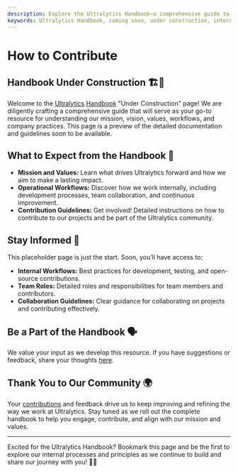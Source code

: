 ```yaml
---
description: Explore the Ultralytics Handbook—a comprehensive guide to our mission, vision, values, and internal workflows. Stay tuned for exciting updates as we continue to build this resource.
keywords: Ultralytics Handbook, coming soon, under construction, internal guide, mission, vision, values, workflows, open-source, AI guidelines
---
```


# How to Contribute

## Handbook Under Construction 🏗️📖

Welcome to the [Ultralytics](https://www.ultralytics.com/) [Handbook](https://handbook.ultralytics.com/) "Under Construction" page! We are diligently crafting a comprehensive guide that will serve as your go-to resource for understanding our mission, vision, values, workflows, and company practices. This page is a preview of the detailed documentation and guidelines soon to be available.

## What to Expect from the Handbook 📘

- **Mission and Values:** Learn what drives Ultralytics forward and how we aim to make a lasting impact.
- **Operational Workflows:** Discover how we work internally, including development processes, team collaboration, and continuous improvement.
- **Contribution Guidelines:** Get involved! Detailed instructions on how to contribute to our projects and be part of the Ultralytics community.

## Stay Informed 🚧

This placeholder page is just the start. Soon, you’ll have access to:

- **Internal Workflows:** Best practices for development, testing, and open-source contributions.
- **Team Roles:** Detailed roles and responsibilities for team members and contributors.
- **Collaboration Guidelines:** Clear guidance for collaborating on projects and contributing effectively.

## Be a Part of the Handbook 🗣️

We value your input as we develop this resource. If you have suggestions or feedback, share your thoughts [here](https://www.ultralytics.com/survey).

## Thank You to Our Community 🌍

Your [contributions](https://docs.ultralytics.com/help/contributing/) and feedback drive us to keep improving and refining the way we work at Ultralytics. Stay tuned as we roll out the complete handbook to help you engage, contribute, and align with our mission and values.

---

Excited for the Ultralytics Handbook? Bookmark this page and be the first to explore our internal processes and principles as we continue to build and share our journey with you! 📖✨
